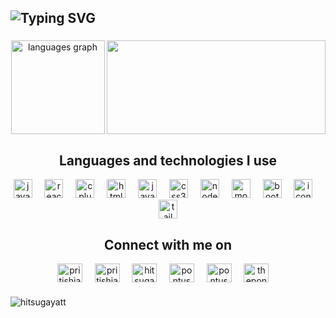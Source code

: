 <h2 align="left">
  <img src="https://readme-typing-svg.demolab.com?font=Fira+Code&weight=600&size=24&duration=4000&pause=1000&color=FF6347&width=500&lines=Hi+%F0%9F%91%8B!+I'm+Pritish+Jadon;A+Full+Stack+Developer+From+India." alt="Typing SVG" />
</h2>

###

<div align="center">
  <img src="https://github-readme-stats.vercel.app/api/top-langs?username=hitsugayatt&locale=en&hide_title=false&layout=compact&card_width=320&langs_count=5&theme=dracula&hide_border=false" height="150" alt="languages graph"  />
  <img align="right" height="150" src="https://64.media.tumblr.com/f0d375bf563052ecc0835bf18c66a8ac/32ea6a988fe13afd-64/s540x810/b764ebdc8a0eb1aa913769918f6440d0d8d93117.gif" width="350" />
</div>

###

<h2 align="center">Languages and technologies I use </h2>

<div align="center">
  <img src="https://cdn.jsdelivr.net/gh/devicons/devicon/icons/javascript/javascript-original.svg" height="30" alt="javascript logo"  />
  <img width="12" />
  <img src="https://cdn.jsdelivr.net/gh/devicons/devicon/icons/react/react-original.svg" height="30" alt="react logo"  />
  <img width="12" />
  <img src="https://cdn.jsdelivr.net/gh/devicons/devicon@latest/icons/cplusplus/cplusplus-original.svg" height="30" alt="cplusplus logo" />
  <img width="12" />
  <img src="https://cdn.jsdelivr.net/gh/devicons/devicon/icons/html5/html5-original.svg" height="30" alt="html5 logo"  />
  <img width="12" />
  <img src="https://cdn.jsdelivr.net/gh/devicons/devicon@latest/icons/java/java-original.svg" height="30" alt="java logo" />
  <img width="12" />        
  <img src="https://cdn.jsdelivr.net/gh/devicons/devicon/icons/css3/css3-original.svg" height="30" alt="css3 logo"  />
  <img width="12" />
  <img src="https://cdn.jsdelivr.net/gh/devicons/devicon@latest/icons/nodejs/nodejs-original-wordmark.svg" height="30" alt="nodejs logo" />
  <img width="12" /> 
  <img src="https://cdn.jsdelivr.net/gh/devicons/devicon@latest/icons/mongodb/mongodb-original.svg" height="30" alt="mongodb logo" />
  <img width="12" /> 
  <img src="https://cdn.jsdelivr.net/gh/devicons/devicon@latest/icons/bootstrap/bootstrap-original.svg" height="30" alt="bootstrap logo" />
  <img width="12" /> 
  <img src="https://img.icons8.com/?size=100&id=z228V7A9QyTv&format=png&color=000000" height="30" alt="icon logo" />
  <img width="12" /> 
  <img src="https://cdn.jsdelivr.net/gh/devicons/devicon@latest/icons/tailwindcss/tailwindcss-original.svg" height="30" alt="tailwindcss logo" />
</div>

###

<h2 align="center">Connect with me on </h2>

<div align="center">
  <a href="https://www.linkedin.com/in/pritish25/" target="blank"><img align="center" src="https://img.icons8.com/?size=100&id=13930&format=png&color=000000" alt="pritishjadon" height="30" width="40" /></a>
  &nbsp; &nbsp;
  <a href="mailto:pritishjadon25@gmail.com" target="blank"><img align="center" src="https://img.icons8.com/?size=100&id=qyRpAggnV0zH&format=png&color=000000" alt="pritishjadon25@gmail.com" height="30" width="40" /></a>
  &nbsp; &nbsp;
  <a href="https://twitter.com/hitsugayatt" target="blank"><img align="center" src="https://raw.githubusercontent.com/rahuldkjain/github-profile-readme-generator/master/src/images/icons/Social/twitter.svg" alt="hitsugayatt" height="30" width="40" /></a> &nbsp; &nbsp;
  <a href="https://www.codechef.com/users/hitsugayatt" target="blank"><img align="center" src="https://img.icons8.com/?size=100&id=O4SEeX66BY8o&format=png&color=000000" alt="pontus" height="30" width="40" /></a> &nbsp; &nbsp;
  <a href="https://codeforces.com/profile/hitsugaya" target="blank"><img align="center" src="https://raw.githubusercontent.com/rahuldkjain/github-profile-readme-generator/master/src/images/icons/Social/codeforces.svg" alt="pontus" height="30" width="40" /></a> &nbsp; &nbsp;
  <a href="https://leetcode.com/u/hitsugaya_/" target="blank"><img align="center" src="https://raw.githubusercontent.com/rahuldkjain/github-profile-readme-generator/master/src/images/icons/Social/leet-code.svg" alt="thepontus" height="30" width="40" /></a> &nbsp; &nbsp;
</div>

###

<p align="left"> <img src="https://komarev.com/ghpvc/?username=hitsugayatt&label=Profile%20views&color=ff0033&style=flat" alt="hitsugayatt" /> </p>
